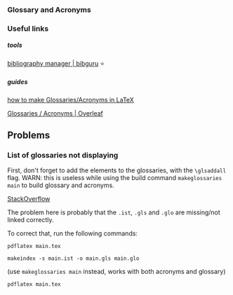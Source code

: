 ### Glossary and Acronyms

### Useful links

##### tools

[bibliography manager | bibguru](https://github.com/0nyr/compare-consensus-protocols) ⭐️

##### guides

[how to make Glossaries/Acronyms in LaTeX](https://www.resurchify.com/latex_tutorial/latex_glossaries.php)

[Glossaries / Acronyms | Overleaf](https://www.overleaf.com/learn/latex/Glossaries)

## Problems

### List of glossaries not displaying

First, don't forget to add the elements to the glossaries, with the `\glsaddall` flag. WARN: this is useless while using the build command `makeglossaries main` to build glossary and acronyms.

[StackOverflow](https://tex.stackexchange.com/questions/192378/list-of-glossaries-not-displaying)

The problem here is probably that the `.ist`, `.gls` and `.glo` are missing/not linked correctly.

To correct that, run the following commands:

`pdflatex main.tex`

`makeindex -s main.ist -o main.gls main.glo`

(use `makeglossaries main` instead, works with both acronyms and glossary)

`pdflatex main.tex`
